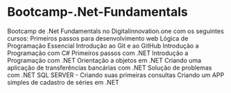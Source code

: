 # Bootcamp-.Net-Fundamentals
Bootcamp de .Net Fundamentals no Digitalinnovation.one com os seguintes cursos:
Primeiros passos para desenvolvimento web
Lógica de Programação Essencial
Introdução ao Git e ao GitHub
Introdução a Programação com C#
Primeiros passos com .NET
Introdução a Programação com .NET
Orientação a objetos em .NET
Criando uma aplicação de transferências bancárias com .NET
Solução de problemas com .NET
SQL SERVER - Criando suas primeiras consultas
Criando um APP simples de cadastro de séries em .NET
